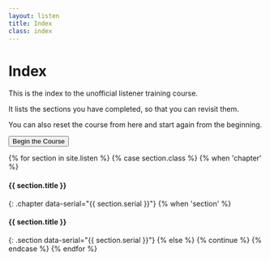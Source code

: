 ```yaml
---
layout: listen
title: Index
class: index
---
```

# Index

This is the index to the unofficial listener training course.

It lists the sections you have completed, so that you can revisit them.

You can also reset the course from here and start again from the beginning.

<button onclick="nextpage()">Begin the Course</button>

{% for section in site.listen %}
  {% case section.class %}
    {% when 'chapter' %}
#### {{ section.title }}
{: .chapter data-serial="{{ section.serial }}"}
    {% when 'section' %}
#### {{ section.title }}
{: .section data-serial="{{ section.serial }}"}
    {% else %}
      {% continue %}
  {% endcase %}
{% endfor %}
